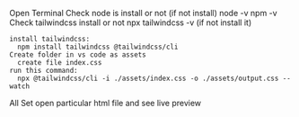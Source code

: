 Open Terminal
  Check node is install or not (if not install)
    node -v
    npm -v
  Check tailwindcss install or not
    npx tailwindcss -v (if not install it)

    install tailwindcss:
      npm install tailwindcss @tailwindcss/cli
    Create folder in vs code as assets
      create file index.css
    run this command:
      npx @tailwindcss/cli -i ./assets/index.css -o ./assets/output.css --watch


  All Set open particular html file and see live preview
  
      
